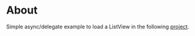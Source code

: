 ﻿# About

Simple async/delegate example to load a ListView in the following [project](https://github.com/karenpayneoregon/code-samples-csharp/tree/master/GetCountriesIterator).